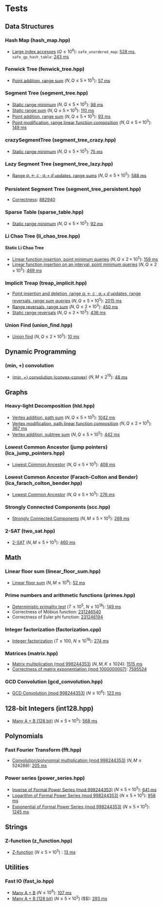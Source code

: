 # Tests

## Data Structures

### Hash Map (hash_map.hpp)
- [Large index accesses](https://judge.yosupo.jp/problem/associative_array) ($Q \leq 10^6$): `safe_unordered_map`: [528 ms](https://judge.yosupo.jp/submission/178294), `safe_gp_hash_table`: [243 ms](https://judge.yosupo.jp/submission/178295)

### Fenwick Tree (fenwick_tree.hpp)
- [Point addition, range sum](https://judge.yosupo.jp/problem/point_add_range_sum) ($N, Q \leq 5 \times 10^5$): [57 ms](https://judge.yosupo.jp/submission/175608)

### Segment Tree (segment_tree.hpp)
- [Static range minimum](https://judge.yosupo.jp/problem/staticrmq) ($N, Q \leq 5 \times 10^5$): [98 ms](https://judge.yosupo.jp/submission/175610)
- [Static range sum](https://judge.yosupo.jp/problem/static_range_sum) ($N, Q \leq 5 \times 10^5$): [110 ms](https://judge.yosupo.jp/submission/175611)
- [Point addition, range sum](https://judge.yosupo.jp/problem/point_add_range_sum) ($N, Q \leq 5 \times 10^5$): [93 ms](https://judge.yosupo.jp/submission/175612)
- [Point modification, range linear function composition](https://judge.yosupo.jp/problem/point_set_range_composite) ($N, Q \leq 5 \times 10^5$): [149 ms](https://judge.yosupo.jp/submission/168743)

### crazySegmentTree (segment_tree_crazy.hpp)
- [Static range minimum](https://judge.yosupo.jp/problem/staticrmq) ($N, Q \leq 5 \times 10^5$): [75 ms](https://judge.yosupo.jp/submission/168740)

### Lazy Segment Tree (segment_tree_lazy.hpp)
- [Range $a_i \leftarrow c \cdot a_i + d$ updates, range sums](https://judge.yosupo.jp/problem/range_affine_range_sum) ($N, Q \leq 5 \times 10^5$): [588 ms](https://judge.yosupo.jp/submission/179964)

### Persistent Segment Tree (segment_tree_persistent.hpp)
- [Correctness](https://oj.uz/problem/view/COCI21_index): [882940](https://oj.uz/submission/882940)

### Sparse Table (sparse_table.hpp)
- [Static range minimum](https://judge.yosupo.jp/problem/staticrmq) ($N, Q \leq 5 \times 10^5$): [92 ms](https://judge.yosupo.jp/submission/175614)

### Li Chao Tree (li_chao_tree.hpp)
#### Static Li Chao Tree
- [Linear function insertion, point minimum queries](https://judge.yosupo.jp/problem/line_add_get_min) ($N, Q \leq 2 \times 10^5$): [159 ms](https://judge.yosupo.jp/submission/180515)
- [Linear function insertion on an interval, point minimum queries](https://judge.yosupo.jp/problem/segment_add_get_min) ($N, Q \leq 2 \times 10^5$): [469 ms](https://judge.yosupo.jp/submission/180514)

### Implicit Treap (treap_implicit.hpp)
- [Point insertion and deletion, range $a_i \leftarrow c \cdot a_i + d$ updates, range reversals, range sum queries](https://judge.yosupo.jp/problem/dynamic_sequence_range_affine_range_sum) ($N, Q \leq 5 \times 10^5$): [2015 ms](https://judge.yosupo.jp/submission/179337)
- [Range reversals, range sum](https://judge.yosupo.jp/problem/range_reverse_range_sum) ($N, Q \leq 2 \times 10^5$): [450 ms](https://judge.yosupo.jp/submission/179324)
- [Static range reversals](https://codeforces.com/contest/1878/problem/D) ($N, Q \leq 2 \times 10^5$): [436 ms](https://codeforces.com/contest/1878/submission/236327907)

### Union Find (union_find.hpp)
- [Union find](https://judge.yosupo.jp/problem/unionfind) ($N, Q \leq 2 \times 10^5$): [10 ms](https://judge.yosupo.jp/submission/175863)

## Dynamic Programming

### (min, +) convolution
- [(min, +) convolution (convex-convex)](https://judge.yosupo.jp/problem/min_plus_convolution_convex_convex) ($N, M \leq 2^19$): [48 ms](https://judge.yosupo.jp/submission/178370)

## Graphs

### Heavy-light Decomposition (hld.hpp)
- [Vertex addition, path sum](https://judge.yosupo.jp/problem/vertex_add_path_sum) ($N, Q \leq 5 \times 10^5$): [1042 ms](https://judge.yosupo.jp/submission/179969)
- [Vertex modification, path linear function composition](https://judge.yosupo.jp/problem/vertex_set_path_composite) ($N, Q \leq 2 \times 10^5$): [367 ms](https://judge.yosupo.jp/submission/179970)
- [Vertex addition, subtree sum](https://judge.yosupo.jp/problem/vertex_add_subtree_sum) ($N, Q \leq 5 \times 10^5$): [442 ms](https://judge.yosupo.jp/submission/179971)

### Lowest Common Ancestor (jump pointers) (lca_jump_pointers.hpp)
- [Lowest Common Ancestor](https://judge.yosupo.jp/problem/lca) ($N, Q \leq 5 \times 10^5$): [408 ms](https://judge.yosupo.jp/submission/178320)

### Lowest Common Ancestor (Farach-Colton and Bender) (lca_farach_colton_bender.hpp)
- [Lowest Common Ancestor](https://judge.yosupo.jp/problem/lca) ($N, Q \leq 5 \times 10^5$): [276 ms](https://judge.yosupo.jp/submission/178321)

### Strongly Connected Components (scc.hpp)
- [Strongly Connected Components](https://judge.yosupo.jp/problem/scc) ($N, M \leq 5 \times 10^5$): [269 ms](https://judge.yosupo.jp/submission/178430)

### 2-SAT (two_sat.hpp)
- [2-SAT](https://judge.yosupo.jp/problem/two_sat) ($N, M \leq 5 \times 10^5$): [460 ms](https://judge.yosupo.jp/submission/178524)

## Math

### Linear floor sum (linear_floor_sum.hpp)
- [Linear floor sum](https://judge.yosupo.jp/problem/sum_of_floor_of_linear) ($N, M \leq 10^9$): [52 ms](https://judge.yosupo.jp/submission/173167)

### Prime numbers and arithmetic functions (primes.hpp)
- [Deterministic primality test](https://judge.yosupo.jp/problem/primality_test) ($T \leq 10^5$, $N \leq 10^{18}$): [149 ms](https://judge.yosupo.jp/submission/180791)
- Correctness of Möbius function: [231246540](https://codeforces.com/contest/1845/submission/231246540)
- Correctness of Euler phi function: [231246194](https://codeforces.com/contest/1797/submission/231246194)

### Integer factorization (factorization.cpp)
- [Integer factorization](https://judge.yosupo.jp/problem/factorize) ($T \leq 100$, $N \leq 10^{18}$): [274 ms](https://judge.yosupo.jp/submission/180799)

### Matrices (matrix.hpp)
- [Matrix multiplication (mod 998244353)](https://judge.yosupo.jp/problem/matrix_product) ($N, M, K \leq 1024$): [1515 ms](https://judge.yosupo.jp/submission/170039)
- [Correctness of matrix exponentiation (mod 1000000007)](https://cses.fi/problemset/task/1096/): [7595524](https://cses.fi/paste/8ecd1ba48e13c19873e604/)

### GCD Convolution (gcd_convolution.hpp)
- [GCD Convolution (mod 998244353)](https://judge.yosupo.jp/problem/gcd_convolution) ($N \leq 10^6$): [123 ms](https://judge.yosupo.jp/submission/170565)

## 128-bit Integers (int128.hpp)
- [Many A + B (128 bit)](https://judge.yosupo.jp/problem/many_aplusb_128bit) ($N \leq 5 \times 10^5$): [568 ms](https://judge.yosupo.jp/submission/178276)

## Polynomials

### Fast Fourier Transform (fft.hpp)
- [Convolution/polynomial multiplication (mod 998244353)](https://judge.yosupo.jp/problem/convolution_mod) ($N, M \leq 524288$): [205 ms](https://judge.yosupo.jp/submission/168967)

### Power series (power_series.hpp)
- [Inverse of Formal Power Series (mod 998244353)](https://judge.yosupo.jp/problem/inv_of_formal_power_series) ($N \leq 5 \times 10^5$): [641 ms](https://judge.yosupo.jp/submission/176511)
- [Logarithm of Formal Power Series (mod 998244353)](https://judge.yosupo.jp/problem/log_of_formal_power_series) ($N \leq 5 \times 10^5$): [958 ms](https://judge.yosupo.jp/submission/176510)
- [Exponential of Formal Power Series (mod 998244353)](https://judge.yosupo.jp/problem/exp_of_formal_power_series) ($N \leq 5 \times 10^5$): [1245 ms](https://judge.yosupo.jp/submission/176508)

## Strings

### Z-function (z_function.hpp)
- [Z-function](https://judge.yosupo.jp/problem/zalgorithm) ($N \leq 5 \times 10^5$) : [13 ms](https://judge.yosupo.jp/submission/179218)

## Utilities

### Fast IO (fast_io.hpp)
- [Many A + B](https://judge.yosupo.jp/problem/many_aplusb) ($N \leq 10^6$): [107 ms](https://judge.yosupo.jp/submission/178270)
- [Many A + B (128 bit)](https://judge.yosupo.jp/problem/many_aplusb_128bit) ($N \leq 5 \times 10^5$) ($$): [293 ms](https://judge.yosupo.jp/submission/178273)